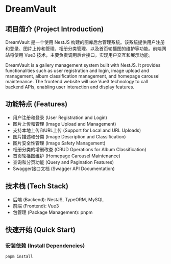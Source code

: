 # DreamVault

## 项目简介 (Project Introduction)

DreamVault 是一个使用 NestJS 构建的图库后台管理系统。该系统提供用户注册和登录、图片上传和管理、相册分类管理、以及首页轮播图的维护等功能。前端网站将使用 Vue3 技术，主要负责调用后台接口，实现用户交互和展示功能。

DreamVault is a gallery management system built with NestJS. It provides functionalities such as user registration and login, image upload and management, album classification management, and homepage carousel maintenance. The frontend website will use Vue3 technology to call backend APIs, enabling user interaction and display features.

## 功能特点 (Features)

- 用户注册和登录 (User Registration and Login)
- 图片上传和管理 (Image Upload and Management)
- 支持本地上传和URL上传 (Support for Local and URL Uploads)
- 图片描述和分类 (Image Description and Classification)
- 图片安全性管理 (Image Safety Management)
- 相册分类的增删改查 (CRUD Operations for Album Classification)
- 首页轮播图维护 (Homepage Carousel Maintenance)
- 查询和分页功能 (Query and Pagination Features)
- Swagger接口文档 (Swagger API Documentation)

## 技术栈 (Tech Stack)

- 后端 (Backend): NestJS, TypeORM, MySQL
- 前端 (Frontend): Vue3
- 包管理 (Package Management): pnpm

## 快速开始 (Quick Start)

### 安装依赖 (Install Dependencies)

```bash
pnpm install
